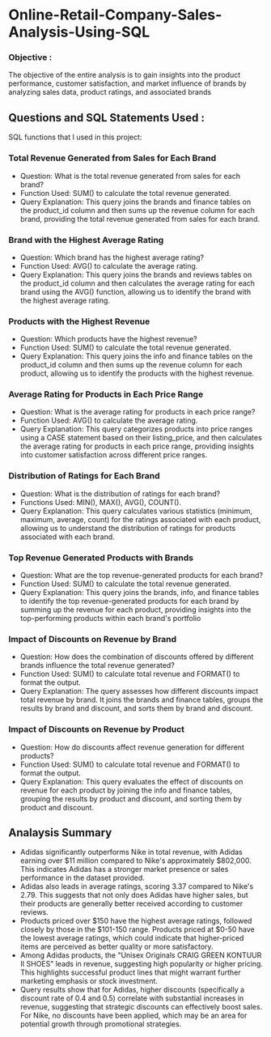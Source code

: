 # Online-Retail-Company-Sales-Analysis-Using-SQL

### Objective :
The objective of the entire analysis is to gain insights into the product performance, customer satisfaction, and market influence of brands by analyzing sales data, product ratings, and associated brands

## Questions and SQL Statements Used :
SQL functions that I used in this project:

### Total Revenue Generated from Sales for Each Brand
  * Question: What is the total revenue generated from sales for each brand?
  * Function Used: SUM() to calculate the total revenue generated.
  * Query Explanation: This query joins the brands and finance tables on the product_id column and then sums up the revenue column for each      brand, providing the total revenue generated from sales for each brand.

### Brand with the Highest Average Rating
* Question: Which brand has the highest average rating?
* Function Used: AVG() to calculate the average rating.
* Query Explanation: This query joins the brands and reviews tables on the product_id column and then calculates the average rating for each
  brand using the AVG() function, allowing us to identify the brand with the highest average rating.

### Products with the Highest Revenue
* Question: Which products have the highest revenue?
* Function Used: SUM() to calculate the total revenue generated.
* Query Explanation: This query joins the info and finance tables on the product_id column and then sums up the revenue column for each
  product, allowing us to identify the products with the highest revenue.

### Average Rating for Products in Each Price Range

* Question: What is the average rating for products in each price range?
* Function Used: AVG() to calculate the average rating.
* Query Explanation: This query categorizes products into price ranges using a CASE statement based on their listing_price, and then
  calculates the average rating for products in each price range, providing insights into customer satisfaction across different price
  ranges.
  
### Distribution of Ratings for Each Brand
* Question: What is the distribution of ratings for each brand?
* Functions Used: MIN(), MAX(), AVG(), COUNT().
* Query Explanation: This query calculates various statistics (minimum, maximum, average, count) for the ratings associated with each
  product, allowing us to understand the distribution of ratings for products associated with each brand.

### Top Revenue Generated Products with Brands

* Question: What are the top revenue-generated products for each brand?
* Function Used: SUM() to calculate the total revenue generated.
* Query Explanation: This query joins the brands, info, and finance tables to identify the top revenue-generated products for each brand by
  summing up the revenue for each product, providing insights into the top-performing products within each brand's portfolio


### Impact of Discounts on Revenue by Brand

* Question: How does the combination of discounts offered by different brands influence the total revenue generated?
* Function Used: SUM() to calculate total revenue and FORMAT() to format the output.
* Query Explanation: The query assesses how different discounts impact total revenue by brand. It joins the brands and finance tables, groups the results by brand and discount, and sorts them by brand and discount.

### Impact of Discounts on Revenue by Product

* Question: How do discounts affect revenue generation for different products?
* Function Used: SUM() to calculate total revenue and FORMAT() to format the output.
* Query Explanation: This query evaluates the effect of discounts on revenue for each product by joining the info and finance tables, grouping the results by product and discount, and sorting them by product and discount.

## Analaysis Summary

* Adidas significantly outperforms Nike in total revenue, with Adidas earning over $11 million compared to Nike's approximately $802,000. 
  This indicates Adidas has a stronger market presence or sales performance in the dataset provided.
* Adidas also leads in average ratings, scoring 3.37 compared to Nike's 2.79. This suggests that not only does Adidas have higher sales, 
  but their products are generally better received according to customer reviews.
* Products priced over $150 have the highest average ratings, followed closely by those in the $101-150 range. Products priced at $0-50 have the lowest average ratings, which could indicate that higher-priced items are perceived as better quality or more satisfactory.
* Among Adidas products, the "Unisex Originals CRAIG GREEN KONTUUR II SHOES" leads in revenue, suggesting high popularity or higher pricing. This highlights successful product lines that might warrant further marketing emphasis or stock investment.
* Query results show that for Adidas, higher discounts (specifically a discount rate of 0.4 and 0.5) correlate with substantial increases in revenue, suggesting that strategic discounts can effectively boost sales. For Nike, no discounts have been applied, which may be an area for potential growth through promotional strategies.
  



